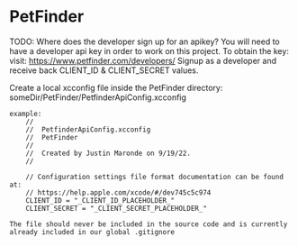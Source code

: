 #  PetFinder

TODO: Where does the developer sign up for an apikey?
You will need to have a developer api key in order to work on this project.
To obtain the key:
    visit: https://www.petfinder.com/developers/
    Signup as a developer and receive back CLIENT_ID & CLIENT_SECRET values.
    
Create a local xcconfig file inside the PetFinder directory: 
    someDir/PetFinder/PetfinderApiConfig.xcconfig
    
    example:
        //
        //  PetfinderApiConfig.xcconfig
        //  PetFinder
        //
        //  Created by Justin Maronde on 9/19/22.
        //

        // Configuration settings file format documentation can be found at:
        // https://help.apple.com/xcode/#/dev745c5c974
        CLIENT_ID = "_CLIENT_ID_PLACEHOLDER_"
        CLIENT_SECRET = "_CLIENT_SECRET_PLACEHOLDER_"

    The file should never be included in the source code and is currently already included in our global .gitignore
    


